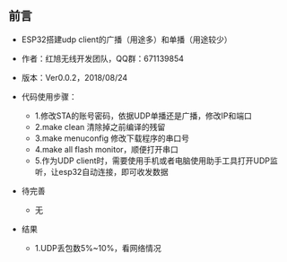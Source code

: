 ## 前言
- ESP32搭建udp client的广播（用途多）和单播（用途较少）
- 作者：红旭无线开发团队，QQ群：671139854
- 版本：Ver0.0.2，2018/08/24


- 代码使用步骤：
    - 1.修改STA的账号密码，依据UDP单播还是广播，修改IP和端口
    - 2.make clean 清除掉之前编译的残留
    - 3.make menuconfig 修改下载程序的串口号
    - 4.make all flash monitor，顺便打开串口
    - 5.作为UDP client时，需要使用手机或者电脑使用助手工具打开UDP监听，让esp32自动连接，即可收发数据
    
- 待完善
    - 无
    
- 结果
    - 1.UDP丢包数5%~10%，看网络情况


